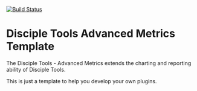 [![Build Status](https://travis-ci.org/DiscipleTools/disciple-tools-advanced-metrics-template.svg?branch=master)](https://travis-ci.org/DiscipleTools/disciple-tools-advanced-metrics-template)

# Disciple Tools Advanced Metrics Template

The Disciple Tools - Advanced Metrics extends the charting and reporting ability of Disciple Tools.

This is just a template to help you develop your own plugins.
